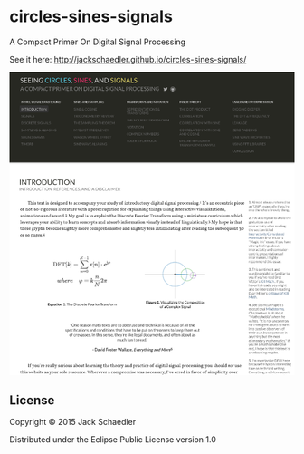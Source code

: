 # circles-sines-signals
A Compact Primer On Digital Signal Processing

See it here:
http://jackschaedler.github.io/circles-sines-signals/


![Alt text](preview.png "The Primer")


## License

Copyright © 2015 Jack Schaedler

Distributed under the Eclipse Public License version 1.0